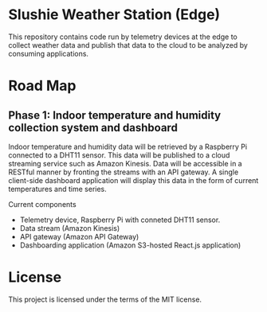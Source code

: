 # Slushie Weather Station (Edge)

This repository contains code run by telemetry devices at the edge to collect weather data and publish that data to the cloud to be analyzed by consuming applications.

# Road Map

## Phase 1: Indoor temperature and humidity collection system and dashboard

Indoor temperature and humidity data will be retrieved by a Raspberry Pi connected to a DHT11 sensor.  This data will be published to a cloud streaming service such as Amazon Kinesis.  Data will be accessible in a RESTful manner by fronting the streams with an API gateway.  A single client-side dashboard application will display this data in the form of current temperatures and time series.

Current components
- Telemetry device, Raspberry Pi with conneted DHT11 sensor. 
- Data stream (Amazon Kinesis)
- API gateway (Amazon API Gateway)
- Dashboarding application (Amazon S3-hosted React.js application)



# License

This project is licensed under the terms of the MIT license.

